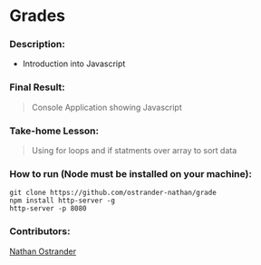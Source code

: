 # Grades

### Description: 

* Introduction into Javascript 

### Final Result:
> Console Application showing Javascript

### Take-home Lesson:

> Using for loops and if statments over array to sort data


### How to run (Node must be installed on your machine):
```
git clone https://github.com/ostrander-nathan/grade
npm install http-server -g
http-server -p 8080
```


### Contributors:
[Nathan Ostrander](https://github.com/ostrander-nathan)